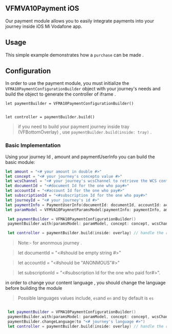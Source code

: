
## VFMVA10Payment iOS 

Our payment module allows you to easily integrate payments into your journey inside iOS Mi Vodafone app.

## Usage

This simple example demonstrates how a `purchase` can be made .


## Configuration 

In order to use the payment module, you must initialize the `VFMA10PaymentConfigurationBuilder` object with your journey's needs and build the object to generate the controller of iframe .

```
let paymentBuilder = VFMA10PaymentConfigurationBuilder()


let controller = paymentBuilder.build() 
```
> if you need to build your payment journey inside tray (VFBottomOverlay) , use ```paymentBuilder.build(inside: tray)``` . 

### Basic Implementation
Using your journey Id , amount and paymentUserInfo you can build the basic module:

```swift
let amount = "<# your amount in double #>"
let concept = "<# your journey's concepto value #>"
let wcsChannel = "<# your journey's wcsChannel to retrieve the WCS content#>"
let documentId = "<#document Id for the one who pay#>"
let accountId = "<#account Id for the one who pay#>"
let subscriptionId = "<#subscription Id for the one who pay#>"
let journeyId = "<# your journey's id #>"
let paymentInfo = PaymentUserInfo(documentId: documentId, accountId: accountId, subscriptionId: subscriptionId)
let paramModel = VFMVA10PaymnetParamsModel(paymentInfo: paymentInfo, amount: amount, journeyId: journeyId)

 let paymentBuilder = VFMA10PaymentConfigurationBuilder()
 paymentBuilder.with(paramsModel: paramModel, concept: concept, wcsChannel: wcsChannel)

 let controller = paymentBuilder.build(inside: overlay) // handle the result (by pushing - presenting , ....)

```
> Note:- for anonmous journey . 

> let documentId = "<#should be empty string #>"

> let accountId = "<#should be "ANONMOUS"#>"

> let subscriptionId = "<#subscription Id for the one who paid for#>". 


in order to change your content language , you should change the language before building the module 

> Possible languages values include, `es`and `en` and by default is `es`

```swift

 let paymentBuilder = VFMA10PaymentConfigurationBuilder()
 paymentBuilder.with(paramsModel: paramModel, concept: concept, wcsChannel: wcsChannel)
 paymentBuilder.changeLanguage(to "<# journey's language #>") 
 let controller = paymentBuilder.build(inside: overlay) // handle the result 

```
